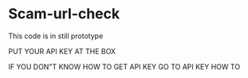 # Scam-url-check
This code is in still prototype

PUT YOUR API KEY AT THE BOX

IF YOU DON"T KNOW HOW TO GET API KEY GO TO API KEY HOW TO 

